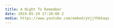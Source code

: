 ```yaml
---
title: A Night To Remember
date: 2019-05-29 17:20:00 Z
media: https://www.youtube.com/embed/yVjjYhbkaqs
---
```


